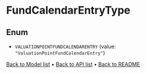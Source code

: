 

# FundCalendarEntryType

## Enum


* `VALUATIONPOINTFUNDCALENDARENTRY` (value: `"ValuationPointFundCalendarEntry"`)



[Back to Model list](../README.md#documentation-for-models) &#8226; [Back to API list](../README.md#documentation-for-api-endpoints) &#8226; [Back to README](../README.md)


